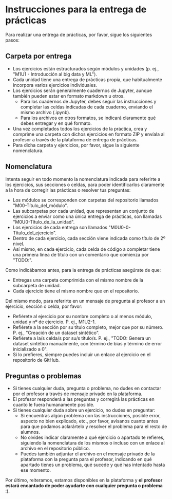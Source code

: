 # Instrucciones para la entrega de prácticas

Para realizar una entrega de prácticas, por favor, sigue los siguientes pasos:

## Carpeta por entrega

- Los ejercicios están estructurados según módulos y unidades (p. ej., "M1U1 - Introducción al big data y ML").
- Cada unidad tiene una entrega de prácticas propia, que habitualmente incorpora varios ejercicios individuales.
- Los ejercicios serán generalmente cuadernos de Jupyter, aunque también pueden estar en formato markdown u otros.
    - Para los cuadernos de Jupyter, debes seguir las instrucciones y completar las celdas indicadas de cada cuaderno, enviando el mismo archivo (.ipynb).
    - Para los archivos en otros formatos, se indicará claramente qué debes entregar y en qué formato.
- Una vez completados todos los ejercicios de la práctica, crea y comprime una carpeta con dichos ejercicios en formato ZIP y envíala al profesor a través de la plataforma de entrega de prácticas.
- Para dicha carpeta y ejercicios, por favor, sigue la siguiente nomenclatura.

## Nomenclatura

Intenta seguir en todo momento la nomenclatura indicada para referirte a los ejercicios, sus secciones o celdas, para poder identificarlos claramente a la hora de corregir las prácticas o resolver tus preguntas:
- Los módulos se corresponden con carpetas del repositorio llamados "M00-Título_del_módulo".
- Las subcarpetas por cada unidad, que representan un conjunto de ejercicios a enviar como una única entrega de prácticas, son llamadas "M0U0-Título_de_la_unidad".
- Los ejercicios de cada entrega son llamados "M0U0-0-Título_del_ejercicio".
- Dentro de cada ejercicio, cada sección viene indicada como título de 2º nivel.
- Así mismo, en cada ejercicio, cada celda de código a completar tiene una primera línea de título con un comentario que comienza por "TODO:".

Como indicábamos antes, para la entrega de prácticas asegúrate de que:
- Entregas una carpeta comprimida con el mismo nombre de la subcarpeta de unidad.
- Cada ejercicio tiene el mismo nombre que en el repositorio.

Del mismo modo, para referirte en un mensaje de pregunta al profesor a un ejercicio, sección o celda, por favor:
- Refiérete al ejercicio por su nombre completo o al menos módulo, unidad y nº de ejercicio. P. ej., M1U2-1.
- Refiérete a la sección por su título completo, mejor que por su número. P. ej., "Creación de un dataset sintético".
- Refiérete a la/s celda/s por su/s título/s. P. ej., "TODO: Genera un dataset sintético manualmente, con término de bias y término de error inicializado a 0".
- Si lo prefieres, siempre puedes incluir un enlace al ejercicio en el repositorio de GitHub.

## Preguntas o problemas

- Si tienes cualquier duda, pregunta o problema, no dudes en contactar por el profesor a través de mensaje privado en la plataforma.
- El profesor responderá a las preguntas y corregirá las prácticas en cuanto le fuera humanamente posible.
- Si tienes cualquier duda sobre un ejercicio, no dudes en preguntar:
    - Si encuentras algún problema con las instrucciones, posible error, aspecto no bien explicado, etc., por favor, avísanos cuanto antes para que podamos aclarártelo y resolver el problema para el resto de alumnos.
    - No olvides indicar claramente a qué ejercicio o apartado te refieres, siguiendo la nomenclatura de los mismos o incluso con un enlace al archivo en el repositorio público.
    - Puedes también adjuntar el archivo en el mensaje privado de la plataforma con la pregunta para el profesor, indicando en qué apartado tienes un problema, qué sucede y qué has intentado hasta ese momento.

Por último, reiteramos, estamos disponibles en la plataforma y **el profesor estará encantado de poder ayudarte con cualquier pregunta o problema** :).
